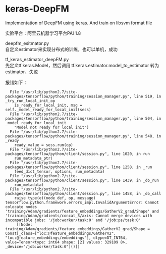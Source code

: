 # keras-DeepFM  
Implementation of DeepFM using keras. And train on libsvm format file  
  

  
实验平台：阿里云机器学习平台PAI 1.8
  
deepfm_esitmator.py  
自定义estimator来实现分布式的训练，也可以单机，成功  
  
tf_keras_estimator_deepFM.py  
先定义tf.keras.Model，然后调用 tf.keras.estimator.model_to_estimator 转为 estimator，失败  
  
报错如下：  
```
  File "/usr/lib/python2.7/site-packages/tensorflow/python/training/session_manager.py", line 519, in _try_run_local_init_op
    is_ready_for_local_init, msg = self._model_ready_for_local_init(sess)
  File "/usr/lib/python2.7/site-packages/tensorflow/python/training/session_manager.py", line 504, in _model_ready_for_local_init
    "Model not ready for local init")
  File "/usr/lib/python2.7/site-packages/tensorflow/python/training/session_manager.py", line 548, in _ready
    ready_value = sess.run(op)
  File "/usr/lib/python2.7/site-packages/tensorflow/python/client/session.py", line 1020, in run
    run_metadata_ptr)
  File "/usr/lib/python2.7/site-packages/tensorflow/python/client/session.py", line 1258, in _run
    feed_dict_tensor, options, run_metadata)
  File "/usr/lib/python2.7/site-packages/tensorflow/python/client/session.py", line 1439, in _do_run
    run_metadata)
  File "/usr/lib/python2.7/site-packages/tensorflow/python/client/session.py", line 1458, in _do_call
    raise type(e)(node_def, op, message)
tensorflow.python.framework.errors_impl.InvalidArgumentError: Cannot colocate nodes 'training/Adam/gradients/feature_embeddings/GatherV2_grad/Shape' and 'training/Adam/gradients/concat_3/axis: Cannot merge devices with incompatible jobs: '/job:worker/task:0' and '/job:ps/task:0'
	 [[Node: training/Adam/gradients/feature_embeddings/GatherV2_grad/Shape = Const[_class=["loc:@feature_embeddings/GatherV2", "loc:@feature_embeddings/embeddings"], dtype=DT_INT64, value=Tensor<type: int64 shape: [2] values: 329109 8>, _device="/job:worker/task:0"]()]]
```
